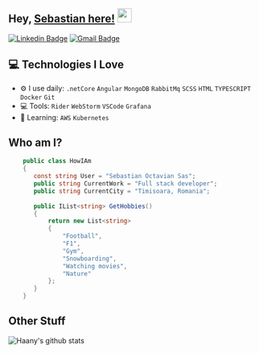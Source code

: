 ## Hey, [Sebastian here!](https://www.linkedin.com/in/sebastiansas/)  <img src="https://media.giphy.com/media/hvRJCLFzcasrR4ia7z/giphy.gif" width="28px" height="28px">

[![Linkedin Badge](https://img.shields.io/badge/-Sebastian-blue?style=flat-square&logo=Linkedin&logoColor=white&link=https://www.linkedin.com/in/sebastiansas/)]([https://www.linkedin.com/in/sebastiansas/](https://www.linkedin.com/in/sebastiansas/))
[![Gmail Badge](https://img.shields.io/badge/-Sebastian-c14438?style=flat-square&logo=Gmail&logoColor=white&link=mailto:sebastianoctavian.sas@gmail.com)](mailto:sebastianoctavian.sas@gmail.com)

## :computer: Technologies I Love

* ⚙️ I use daily: `.netCore` `Angular` `MongoDB` `RabbitMq` `SCSS` `HTML` `TYPESCRIPT` `Docker` `Git`
* 💻 Tools: `Rider` `WebStorm` `VSCode` `Grafana`
* 🌱 Learning: `AWS` `Kubernetes`

 ## Who am I?
 ```C#
     public class HowIAm
     {
        const string User = "Sebastian Octavian Sas";
        public string CurrentWork = "Full stack developer";
        public string CurrentCity = "Timisoara, Romania";
        
        public IList<string> GetHobbies()
        {
            return new List<string>
            {
                "Football",
                "F1",
                "Gym",
                "Snowboarding",
                "Watching movies",
                "Nature"
            };
        }
     }
 ```
 
 
## Other Stuff

![Haany's github stats](https://github-readme-stats.vercel.app/api?username=SeOcSa&show_icons=true&hide=[%22issues%22])
 
 
